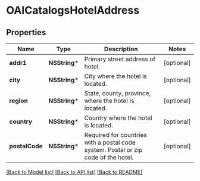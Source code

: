 # OAICatalogsHotelAddress

## Properties
Name | Type | Description | Notes
------------ | ------------- | ------------- | -------------
**addr1** | **NSString*** | Primary street address of hotel. | [optional] 
**city** | **NSString*** | City where the hotel is located. | [optional] 
**region** | **NSString*** | State, county, province, where the hotel is located. | [optional] 
**country** | **NSString*** | Country where the hotel is located. | [optional] 
**postalCode** | **NSString*** | Required for countries with a postal code system. Postal or zip code of the hotel. | [optional] 

[[Back to Model list]](../README.md#documentation-for-models) [[Back to API list]](../README.md#documentation-for-api-endpoints) [[Back to README]](../README.md)


